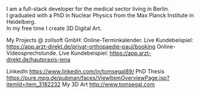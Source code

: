 I am a full-stack developer for the medical sector living in Berlin.<br>
I graduated with a PhD in Nuclear Physics from the Max Planck Institute in Heidelberg.<br>
In my free time I create 3D Digital Art.

My Projects @ zollsoft GmbH:
Online-Terminkalender. Live Kundebeispiel: https://app.arzt-direkt.de/privat-orthopaedie-paul/booking
Online-Videosprechstunde. Live Kundebeispiel: https://app.arzt-direkt.de/hautpraxis-jena

LinkedIn https://www.linkedin.com/in/tomsegal89/
PhD Thesis https://pure.mpg.de/pubman/faces/ViewItemOverviewPage.jsp?itemId=item_3182232
My 3D Art http://www.tomsegal.com
